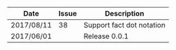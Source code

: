 |Date      |Issue |Description                                                                                              |
|----------|------|---------------------------------------------------------------------------------------------------------|
|2017/08/11|38    |Support fact dot notation                                                                                |
|2017/06/01|      |Release 0.0.1                                                                                            |
